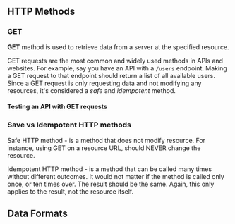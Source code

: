 ## HTTP Methods

### GET

**GET** method is used to retrieve data from a server at the specified resource.

GET requests are the most common and widely used methods in APIs and websites. For example, say you have an API with a `/users` endpoint. Making a GET request to that endpoint should return a list of all available users. Since a GET request is only requesting data and not modifying any resources, it's considered a _safe_ and _idempotent_ method.

#### Testing an API with GET requests

### Save vs Idempotent HTTP methods

Safe HTTP method - is a method that does not modify resource. For instance, using GET on a resource URL, should NEVER change the resource.

Idempotent HTTP method - is a method that can be called many times without different outcomes. It would not matter if the method is called only once, or ten times over. The result should be the same. Again, this only applies to the result, not the resource itself.

## Data Formats

